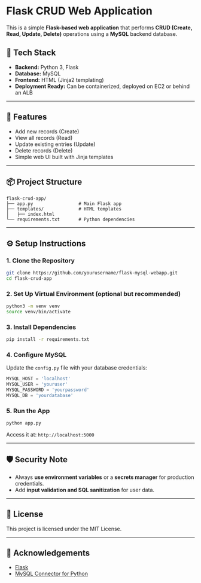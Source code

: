 
# Flask CRUD Web Application

This is a simple **Flask-based web application** that performs **CRUD (Create, Read, Update, Delete)** operations using a **MySQL** backend database.

## 🧰 Tech Stack

- **Backend:** Python 3, Flask
- **Database:** MySQL
- **Frontend:** HTML (Jinja2 templating)
- **Deployment Ready:** Can be containerized, deployed on EC2 or behind an ALB

---

## 🚀 Features

- Add new records (Create)
- View all records (Read)
- Update existing entries (Update)
- Delete records (Delete)
- Simple web UI built with Jinja templates

---

## 📦 Project Structure

```
flask-crud-app/
├── app.py                 # Main Flask app
├── templates/             # HTML templates
│   ├── index.html
└── requirements.txt       # Python dependencies
```

---

## ⚙️ Setup Instructions

### 1. Clone the Repository

```bash
git clone https://github.com/yourusername/flask-mysql-webapp.git
cd flask-crud-app
```

### 2. Set Up Virtual Environment (optional but recommended)

```bash
python3 -m venv venv
source venv/bin/activate
```

### 3. Install Dependencies

```bash
pip install -r requirements.txt
```

### 4. Configure MySQL

Update the `config.py` file with your database credentials:

```python
MYSQL_HOST = 'localhost'
MYSQL_USER = 'youruser'
MYSQL_PASSWORD = 'yourpassword'
MYSQL_DB = 'yourdatabase'
```

### 5. Run the App

```bash
python app.py
```

Access it at: `http://localhost:5000`

---

## 🛡️ Security Note

- Always **use environment variables** or a **secrets manager** for production credentials.
- Add **input validation and SQL sanitization** for user data.

---

## 📄 License

This project is licensed under the MIT License.

---

## 🙌 Acknowledgements

- [Flask](https://flask.palletsprojects.com/)
- [MySQL Connector for Python](https://pypi.org/project/mysql-connector-python/)
